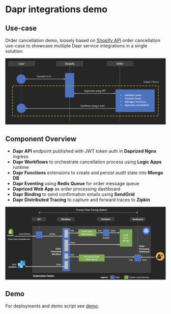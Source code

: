 # Dapr integrations demo

## Use-case

Order cancellation demo, loosely based on [Shopify API](https://shopify.dev/docs/admin-api/rest/reference/orders/order?api[version]=2020-04) order cancellation use-case to showcase multiple Dapr service integrations in a single solution: 

![Use-case](img/usecase.png)

## Component Overview 

* **Dapr API** endpoint published with JWT token auth in **Daprized Ngnx** ingress
* **Dapr Workflows** to orchestrate cancellation process using **Logic Apps** runtime
* **Dapr Functions** extensions to create and persist audit state into **Mongo DB**
* **Dapr Eventing** using **Redis Queue** for order message queue
* **Daprized Web App** as order processing dashboard
* **Dapr Binding** to send confirmation emails using **SendGrid**
* **Dapr Distributed Tracing** to capture and forward traces to **Zipkin**

![Draft Demo Flow Diagram](img/diagram.png)

## Demo 

For deployments and demo script see [demo](./demo).



